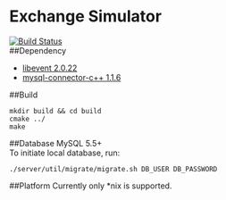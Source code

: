# Exchange Simulator
[![Build Status](https://travis-ci.org/vinx13/exchange-simulator.svg?branch=master)](https://travis-ci.org/vinx13/exchange-simulator)  
##Dependency
- [libevent 2.0.22](http://libevent.org)
- [mysql-connector-c++ 1.1.6](http://dev.mysql.com/downloads/connector/cpp/)

##Build
```
mkdir build && cd build
cmake ../
make
```

##Database
MySQL 5.5+  
To initiate local database, run:
```
./server/util/migrate/migrate.sh DB_USER DB_PASSWORD
```

##Platform
Currently only *nix is supported.
